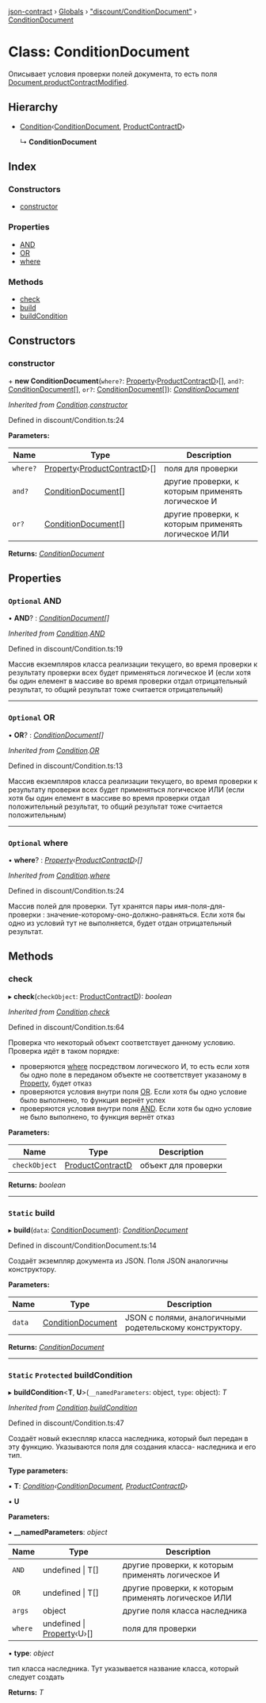 [json-contract](../README.md) › [Globals](../globals.md) › ["discount/ConditionDocument"](../modules/_discount_conditiondocument_.md) › [ConditionDocument](_discount_conditiondocument_.conditiondocument.md)

# Class: ConditionDocument

Описывает условия проверки полей документа, то есть поля [Document.productContractModified](_core_document_.document.md#productcontractmodified).

## Hierarchy

* [Condition](_discount_condition_.condition.md)‹[ConditionDocument](_discount_conditiondocument_.conditiondocument.md), [ProductContractD](_discount_productcontractd_.productcontractd.md)›

  ↳ **ConditionDocument**

## Index

### Constructors

* [constructor](_discount_conditiondocument_.conditiondocument.md#constructor)

### Properties

* [AND](_discount_conditiondocument_.conditiondocument.md#optional-and)
* [OR](_discount_conditiondocument_.conditiondocument.md#optional-or)
* [where](_discount_conditiondocument_.conditiondocument.md#optional-where)

### Methods

* [check](_discount_conditiondocument_.conditiondocument.md#check)
* [build](_discount_conditiondocument_.conditiondocument.md#static-build)
* [buildCondition](_discount_conditiondocument_.conditiondocument.md#static-protected-buildcondition)

## Constructors

###  constructor

\+ **new ConditionDocument**(`where?`: [Property](../interfaces/_core_property_.property.md)‹[ProductContractD](_discount_productcontractd_.productcontractd.md)›[], `and?`: [ConditionDocument](_discount_conditiondocument_.conditiondocument.md)[], `or?`: [ConditionDocument](_discount_conditiondocument_.conditiondocument.md)[]): *[ConditionDocument](_discount_conditiondocument_.conditiondocument.md)*

*Inherited from [Condition](_discount_condition_.condition.md).[constructor](_discount_condition_.condition.md#constructor)*

Defined in discount/Condition.ts:24

**Parameters:**

Name | Type | Description |
------ | ------ | ------ |
`where?` | [Property](../interfaces/_core_property_.property.md)‹[ProductContractD](_discount_productcontractd_.productcontractd.md)›[] | поля для проверки |
`and?` | [ConditionDocument](_discount_conditiondocument_.conditiondocument.md)[] | другие проверки, к которым применять логическое И |
`or?` | [ConditionDocument](_discount_conditiondocument_.conditiondocument.md)[] | другие проверки, к которым применять логическое ИЛИ  |

**Returns:** *[ConditionDocument](_discount_conditiondocument_.conditiondocument.md)*

## Properties

### `Optional` AND

• **AND**? : *[ConditionDocument](_discount_conditiondocument_.conditiondocument.md)[]*

*Inherited from [Condition](_discount_condition_.condition.md).[AND](_discount_condition_.condition.md#optional-and)*

Defined in discount/Condition.ts:19

Массив екземпляров класса реализации текущего, во время проверки к результату проверки всех будет применяться логическое И
(если хотя бы один елемент в массиве во время проверки отдал отрицательный результат, то общий результат тоже считается
отрицательный)

___

### `Optional` OR

• **OR**? : *[ConditionDocument](_discount_conditiondocument_.conditiondocument.md)[]*

*Inherited from [Condition](_discount_condition_.condition.md).[OR](_discount_condition_.condition.md#optional-or)*

Defined in discount/Condition.ts:13

Массив екземпляров класса реализации текущего, во время проверки к результату проверки всех будет применяться логическое ИЛИ
(если хотя бы один елемент в массиве во время проверки отдал положительный результат, то общий результат тоже считается
положительным)

___

### `Optional` where

• **where**? : *[Property](../interfaces/_core_property_.property.md)‹[ProductContractD](_discount_productcontractd_.productcontractd.md)›[]*

*Inherited from [Condition](_discount_condition_.condition.md).[where](_discount_condition_.condition.md#optional-where)*

Defined in discount/Condition.ts:24

Массив полей для проверки. Тут хранятся пары имя-поля-для-проверки : значение-которому-оно-должно-равняться.
Если хотя бы одно из условий тут не выполняется, будет отдан отрицательный результат.

## Methods

###  check

▸ **check**(`checkObject`: [ProductContractD](_discount_productcontractd_.productcontractd.md)): *boolean*

*Inherited from [Condition](_discount_condition_.condition.md).[check](_discount_condition_.condition.md#check)*

Defined in discount/Condition.ts:64

Проверка что некоторый объект соответствует данному условию.
Проверка идёт в таком порядке:
- проверяются [where](_discount_conditiondocument_.conditiondocument.md#optional-where) посредством логического И, то есть если хотя бы одно поле в переданом объекте не соответствует
указаному в [Property](../interfaces/_core_property_.property.md), будет отказ
- проверяются условия внутри поля [OR](_discount_conditiondocument_.conditiondocument.md#optional-or). Если хотя бы одно условие было выполнено, то функция вернёт успех
- проверяются условия внутри поля [AND](_discount_conditiondocument_.conditiondocument.md#optional-and). Если хотя бы одно условие не было выполнено, то функция вернёт отказ

**Parameters:**

Name | Type | Description |
------ | ------ | ------ |
`checkObject` | [ProductContractD](_discount_productcontractd_.productcontractd.md) | объект для проверки  |

**Returns:** *boolean*

___

### `Static` build

▸ **build**(`data`: [ConditionDocument](_discount_conditiondocument_.conditiondocument.md)): *[ConditionDocument](_discount_conditiondocument_.conditiondocument.md)*

Defined in discount/ConditionDocument.ts:14

Создаёт экземпляр документа из JSON. Поля JSON аналогичны конструктору.

**Parameters:**

Name | Type | Description |
------ | ------ | ------ |
`data` | [ConditionDocument](_discount_conditiondocument_.conditiondocument.md) | JSON c полями, аналогичными родетельскому конструктору.  |

**Returns:** *[ConditionDocument](_discount_conditiondocument_.conditiondocument.md)*

___

### `Static` `Protected` buildCondition

▸ **buildCondition**<**T**, **U**>(`__namedParameters`: object, `type`: object): *T*

*Inherited from [Condition](_discount_condition_.condition.md).[buildCondition](_discount_condition_.condition.md#static-protected-buildcondition)*

Defined in discount/Condition.ts:47

Создаёт новый екзеспляр класса наследника, который был передан в эту функцию. Указываются поля для создания класса-
наследника и его тип.

**Type parameters:**

▪ **T**: *[Condition](_discount_condition_.condition.md)‹[ConditionDocument](_discount_conditiondocument_.conditiondocument.md), [ProductContractD](_discount_productcontractd_.productcontractd.md)›*

▪ **U**

**Parameters:**

▪ **__namedParameters**: *object*

Name | Type | Description |
------ | ------ | ------ |
`AND` | undefined &#124; T[] | другие проверки, к которым применять логическое И |
`OR` | undefined &#124; T[] | другие проверки, к которым применять логическое ИЛИ |
`args` | object | другие поля класса наследника |
`where` | undefined &#124; [Property](../interfaces/_core_property_.property.md)‹U›[] | поля для проверки |

▪ **type**: *object*

тип класса наследника. Тут указывается название класса, который следует создать

**Returns:** *T*
